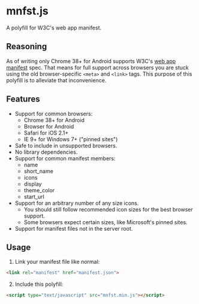 # mnfst.js
A polyfill for W3C's web app manifest.

## Reasoning
As of writing only Chrome 38+ for Android supports W3C's [web app manifest](https://www.w3.org/TR/appmanifest/) spec. That means for full support across browsers you are stuck using the old browser-specific `<meta>` and `<link>` tags. This purpose of this polyfill is to alleviate that inconvenience.

## Features
- Support for common browsers:
    - Chrome 38+ for Android
    - Browser for Android
    - Safari for iOS 2.1+
    - IE 9+ for Windows 7+ ("pinned sites")
- Safe to include in unsupported browsers.
- No library dependencies.
- Support for common manifest members:
    - name
    - short_name
    - icons
    - display
    - theme_color
    - start_url
- Support for an arbitrary number of any size icons.
    - You should still follow recommended icon sizes for the best browser support.
    - Some browsers expect certain sizes, like Microsoft's pinned sites.
- Support for manifest files not in the server root.

## Usage
1. Link your manifest file like normal:
```html
<link rel="manifest" href="manifest.json">
```
2. Include this polyfill:
```html
<script type="text/javascript" src="mnfst.min.js"></script>
```
